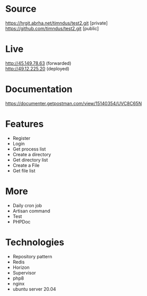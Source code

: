 # Source
https://hrgit.abrha.net/timndus/test2.git [private]  
https://github.com/timndus/test2.git [public] 

# Live
http://45.149.78.63 (forwarded)  
http://49.12.225.20 (deployed)

# Documentation
https://documenter.getpostman.com/view/15140354/UVC8C65N

# Features
- Register
- Login
- Get process list
- Create a directory
- Get directory list
- Create a File
- Get file list

# More
- Daily cron job
- Artisan command
- Test
- PHPDoc

# Technologies
- Repository pattern
- Redis
- Horizon
- Supervisor
- php8
- nginx
- ubuntu server 20.04